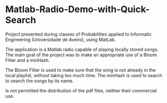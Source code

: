# Matlab-Radio-Demo-with-Quick-Search
Project presented during classes of Probabilities applied to Informatic Engineering (Universidade de Aveiro), using MatLab.

The application is a Matlab radio capable of playing locally stored songs. The main goal of the project was to make an appropriate use of a Bloom Filter and a minHash.

The Bloom Filter is used to make sure that the song is not already in the local playlist, without taking too much time. The minHash is used to search to search the songs by its name.

Is not permitted the distribution of the pdf files, neither their commercial use.
